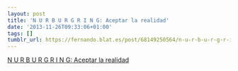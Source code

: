 ```yaml
---
layout: post
title: 'N U R B U R G R I N G: Aceptar la realidad'
date: '2013-11-26T09:33:06+01:00'
tags: []
tumblr_url: https://fernando.blat.es/post/68149250564/n-u-r-b-u-r-g-r-i-n-g-aceptar-la-realidad
---
```

[N U R B U R G R I N G: Aceptar la realidad](http://elinfiernoverde.blogspot.com/2013/11/aceptar-la-realidad.html)  
